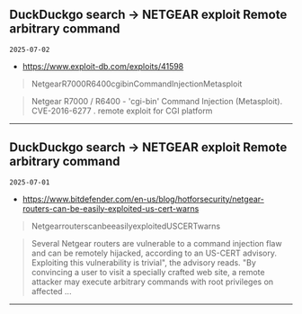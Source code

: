 ## DuckDuckgo search -> NETGEAR exploit Remote arbitrary command
`2025-07-02`

* https://www.exploit-db.com/exploits/41598

<blockquote>
 NetgearR7000R6400cgibinCommandInjectionMetasploit
</blockquote>
<blockquote>
Netgear R7000 / R6400 - 'cgi-bin' Command Injection (Metasploit). CVE-2016-6277 . remote exploit for CGI platform
</blockquote>

---

## DuckDuckgo search -> NETGEAR exploit Remote arbitrary command
`2025-07-01`

* https://www.bitdefender.com/en-us/blog/hotforsecurity/netgear-routers-can-be-easily-exploited-us-cert-warns

<blockquote>
 NetgearrouterscanbeeasilyexploitedUSCERTwarns
</blockquote>
<blockquote>
Several Netgear routers are vulnerable to a command injection flaw and can be remotely hijacked, according to an US-CERT advisory. Exploiting this vulnerability is trivial&quot;, the advisory reads. &quot;By convincing a user to visit a specially crafted web site, a remote attacker may execute arbitrary commands with root privileges on affected ...
</blockquote>

---

